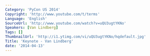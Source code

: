 ```yaml
---
Category: 'PyCon US 2014'
Copyright: 'http://www.youtube.com/t/terms'
Language: 'English'
SourceUrl: 'http://www.youtube.com/watch?v=uQU3ugtYKNo'
Speakers: [Van Lindberg]
Tags: []
ThumbnailUrl: 'http://i1.ytimg.com/vi/uQU3ugtYKNo/hqdefault.jpg'
Title: 'Keynote - Van Lindberg'
date: '2014-04-13'
---
```


